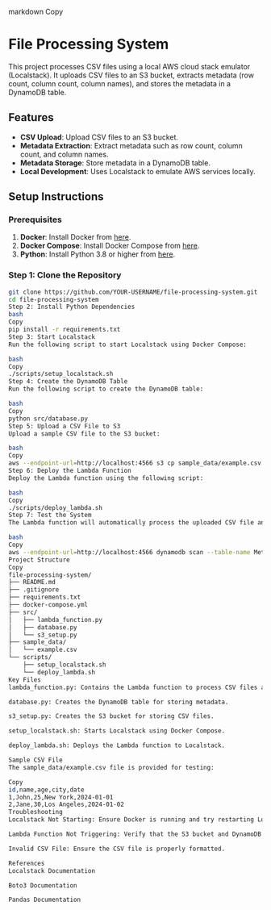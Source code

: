 markdown
Copy
# File Processing System

This project processes CSV files using a local AWS cloud stack emulator (Localstack). It uploads CSV files to an S3 bucket, extracts metadata (row count, column count, column names), and stores the metadata in a DynamoDB table.

## Features
- **CSV Upload**: Upload CSV files to an S3 bucket.
- **Metadata Extraction**: Extract metadata such as row count, column count, and column names.
- **Metadata Storage**: Store metadata in a DynamoDB table.
- **Local Development**: Uses Localstack to emulate AWS services locally.

## Setup Instructions

### Prerequisites
1. **Docker**: Install Docker from [here](https://docs.docker.com/get-docker/).
2. **Docker Compose**: Install Docker Compose from [here](https://docs.docker.com/compose/install/).
3. **Python**: Install Python 3.8 or higher from [here](https://www.python.org/downloads/).

### Step 1: Clone the Repository
```bash
git clone https://github.com/YOUR-USERNAME/file-processing-system.git
cd file-processing-system
Step 2: Install Python Dependencies
bash
Copy
pip install -r requirements.txt
Step 3: Start Localstack
Run the following script to start Localstack using Docker Compose:

bash
Copy
./scripts/setup_localstack.sh
Step 4: Create the DynamoDB Table
Run the following script to create the DynamoDB table:

bash
Copy
python src/database.py
Step 5: Upload a CSV File to S3
Upload a sample CSV file to the S3 bucket:

bash
Copy
aws --endpoint-url=http://localhost:4566 s3 cp sample_data/example.csv s3://test-bucket/example.csv
Step 6: Deploy the Lambda Function
Deploy the Lambda function using the following script:

bash
Copy
./scripts/deploy_lambda.sh
Step 7: Test the System
The Lambda function will automatically process the uploaded CSV file and store the metadata in the DynamoDB table. You can verify the metadata by querying the DynamoDB table:

bash
Copy
aws --endpoint-url=http://localhost:4566 dynamodb scan --table-name MetadataTable
Project Structure
Copy
file-processing-system/
├── README.md
├── .gitignore
├── requirements.txt
├── docker-compose.yml
├── src/
│   ├── lambda_function.py
│   ├── database.py
│   └── s3_setup.py
├── sample_data/
│   └── example.csv
└── scripts/
    ├── setup_localstack.sh
    └── deploy_lambda.sh
Key Files
lambda_function.py: Contains the Lambda function to process CSV files and extract metadata.

database.py: Creates the DynamoDB table for storing metadata.

s3_setup.py: Creates the S3 bucket for storing CSV files.

setup_localstack.sh: Starts Localstack using Docker Compose.

deploy_lambda.sh: Deploys the Lambda function to Localstack.

Sample CSV File
The sample_data/example.csv file is provided for testing:

Copy
id,name,age,city,date
1,John,25,New York,2024-01-01
2,Jane,30,Los Angeles,2024-01-02
Troubleshooting
Localstack Not Starting: Ensure Docker is running and try restarting Localstack.

Lambda Function Not Triggering: Verify that the S3 bucket and DynamoDB table were created successfully.

Invalid CSV File: Ensure the CSV file is properly formatted.

References
Localstack Documentation

Boto3 Documentation

Pandas Documentation

